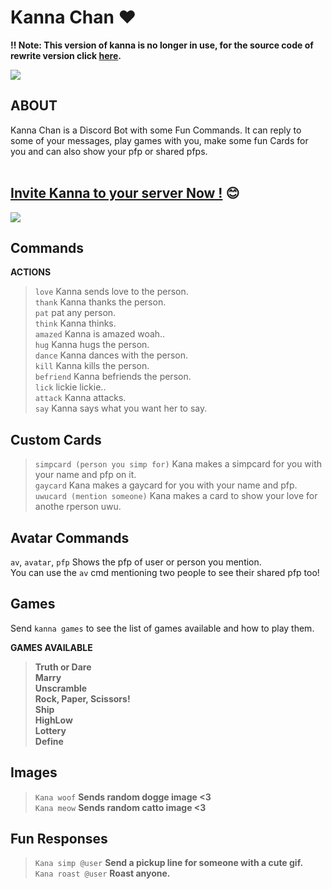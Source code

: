 # Kanna Chan ❤️
**‼ Note: This version of kanna is no longer in use, for the source code of rewrite version click [here](https://github.com/asheeeshh/kanna-rewrite).**

<img align='center' src="https://c.tenor.com/VEDaRqyKjyQAAAAC/kanna-kamui-loli-dragon.gif">

<h2>ABOUT</h2>
Kanna Chan is a Discord Bot with some Fun Commands. It can reply to some of your messages, play games with you, make some fun Cards for you and can also show your pfp or shared pfps.</br>
</br>
<h2> <a href="https://discord.com/api/oauth2/authorize?client_id=857835279259664403&permissions=318528&scope=bot">Invite Kanna to your server Now !</a> 😊</h2>
<img align='center' src="https://c.tenor.com/oQn73ZkvcG4AAAAC/kanna.gif">

<h2>Commands</h2>

__ACTIONS__

> `love` Kanna sends love to the person. </br>
> `thank` Kanna thanks the person.</br>
> `pat` pat any person.</br>
> `think` Kanna thinks.</br>
> `amazed` Kanna is amazed woah..</br>
> `hug` Kanna hugs the person.</br>
> `dance` Kanna dances with the person.</br>
> `kill` Kanna kills the person.</br>
> `befriend` Kanna befriends the person.</br>
> `lick` lickie lickie..</br>
> `attack` Kanna attacks.</br>
> `say` Kanna says what you want her to say.</br>

<h2>Custom Cards</h2>

> `simpcard (person you simp for)` Kana makes a simpcard for you with your name and pfp on it.</br>
> `gaycard` Kana makes a gaycard for you with your name and pfp.</br>
> `uwucard (mention someone)` Kana makes a card to show your love for anothe rperson uwu.

<h2>Avatar Commands</h2>

`av`, `avatar`, `pfp` Shows the pfp of user or person you mention.</br>
You can use the `av` cmd mentioning two people to see their shared pfp too!

<h2>Games</h2>

Send `kanna games` to see the list of games available and how to play them.

__GAMES AVAILABLE__
> **Truth or Dare**</br>
> **Marry**</br>
> **Unscramble**</br>
> **Rock, Paper, Scissors!**</br>
> **Ship**</br>
> **HighLow**</br>
> **Lottery**</br>
> **Define**</br>

<h2>Images</h2>

> `Kana woof` **Sends random dogge image <3**</br>
> `Kana meow` **Sends random catto image <3**

<h2>Fun Responses</h2>

> `Kana simp @user` **Send a pickup line for someone with a cute gif.**</br>
> `Kana roast @user` **Roast anyone.**
